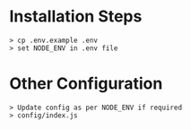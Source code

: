 
# Installation Steps
    > cp .env.example .env
    > set NODE_ENV in .env file
    

# Other Configuration
    > Update config as per NODE_ENV if required
    > config/index.js